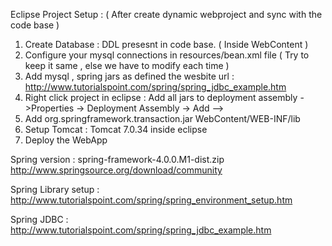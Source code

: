 Eclipse Project Setup : ( After create dynamic webproject and sync with the code base )

1. Create Database : DDL presesnt in code base. ( Inside WebContent )
2. Configure your mysql connections in resources/bean.xml file ( Try to keep it same , else we have to modify each time )
3. Add mysql , spring jars as defined the wesbite url : http://www.tutorialspoint.com/spring/spring_jdbc_example.htm
4. Right click project in eclipse : Add all jars to deployment assembly ->Properties -> Deployment Assembly -> Add -->
5. Add org.springframework.transaction.jar WebContent/WEB-INF/lib
5. Setup Tomcat : Tomcat 7.0.34 inside eclipse  
6. Deploy the WebApp

Spring version : spring-framework-4.0.0.M1-dist.zip
http://www.springsource.org/download/community

Spring Library setup :  http://www.tutorialspoint.com/spring/spring_environment_setup.htm

Spring JDBC : http://www.tutorialspoint.com/spring/spring_jdbc_example.htm
